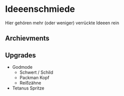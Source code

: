 # Ideeenschmiede
Hier gehören mehr (oder weniger) verrückte Ideeen rein
## Archievments
## Upgrades
 * Godmode
    * Schwert / Schild
    * Packman Kopf
    * Reißzähne
 * Tetanus Spritze
 
